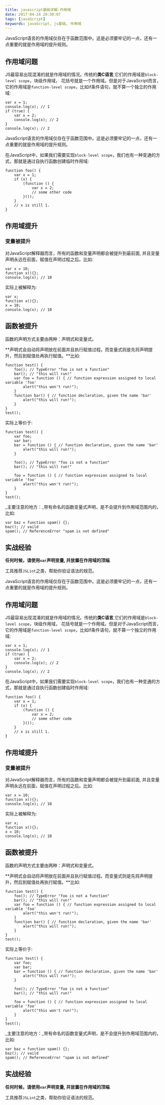 ```yaml
---
title: javascript基础详解-作用域
date: 2017-04-24 20:50:07
tags: [javaScript]
keywords: javaScript, js基础, 作用域
---
```



JavaScript语言的作用域仅存在于函数范围中。这是必须要牢记的一点，还有一点重要的就是作用域的提升规则。

## 作用域问题

JS最容易出现混淆的就是作用域的情况。传统的**类C语言**,它们的作用域是`block-level scope`，块级作用域， 花括号就是一个作用域。但是对于JavaScript而言，它的作用域是`function-level scope`，比如if条件语句，就不算一个独立的作用域:

```
var x = 1;
console.log(x); // 1
if (true) {
    var x = 2;
    console.log(x); // 2
}
console.log(x); // 2
```

<!-- More -->


JavaScript语言的作用域仅存在于函数范围中。这是必须要牢记的一点，还有一点重要的就是作用域的提升规则。

在JavaScript中，如果我们需要实现`block-level scope`，我们也有一种变通的方式，那就是通过自执行函数创建临时作用域:

```
function foo() {
    var x = 1;
    if (x) {
        (function () {
            var x = 2;
            // some other code
        }());
    }
    // x is still 1.
}

```

## 作用域提升

### 变量被提升

对JavaScript解释器而言，所有的函数和变量声明都会被提升到最前面, 并且变量声明永远在前面，赋值在声明过程之后。比如:

```
var x = 10;
function x(){};
console.log(x); // 10

```

实际上被解释为:

```
var x;
function x(){};
x = 10;
console.log(x); // 10

```

## 函数被提升

函数的声明方式主要由两种：声明式和变量式。

**声明式会自动将声明放在前面并且执行赋值过程。而变量式则是先将声明提升，然后到赋值处再执行赋值。**比如:

```
function test() {
    foo(); // TypeError "foo is not a function"
    bar(); // "this will run!"
    var foo = function () { // function expression assigned to local variable 'foo'
        alert("this won't run!");
    }
    function bar() { // function declaration, given the name 'bar'
        alert("this will run!");
    }
}
test();

```

实际上等价于:

```
function test() {
    var foo;
    var bar;
    bar = function () { // function declaration, given the name 'bar'
        alert("this will run!");
    }

    foo(); // TypeError "foo is not a function"
    bar(); // "this will run!"

    foo = function () { // function expression assigned to local variable 'foo'
        alert("this won't run!");
    }
}
test();

```

_主要注意的地方：_带有命名的函数变量式声明，是不会提升到作用域范围内的，比如:

```
var baz = function spam() {};
baz(); // vaild
spam(); // ReferenceError "spam is not defined"

```

## 实战经验

**任何时候，请使用`var`声明变量, 并放置在作用域的顶端**.

工具推荐`JSLint`之类，帮助你验证语法的规范。

JavaScript语言的作用域仅存在于函数范围中。这是必须要牢记的一点，还有一点重要的就是作用域的提升规则。

## 作用域问题

JS最容易出现混淆的就是作用域的情况。传统的**类C语言**,它们的作用域是`block-level scope`，块级作用域， 花括号就是一个作用域。但是对于JavaScript而言，它的作用域是`function-level scope`，比如if条件语句，就不算一个独立的作用域:

```
var x = 1;
console.log(x); // 1
if (true) {
    var x = 2;
    console.log(x); // 2
}
console.log(x); // 2

```

在JavaScript中，如果我们需要实现`block-level scope`，我们也有一种变通的方式，那就是通过自执行函数创建临时作用域:

```
function foo() {
    var x = 1;
    if (x) {
        (function () {
            var x = 2;
            // some other code
        }());
    }
    // x is still 1.
}

```

## 作用域提升

### 变量被提升

对JavaScript解释器而言，所有的函数和变量声明都会被提升到最前面, 并且变量声明永远在前面，赋值在声明过程之后。比如:

```
var x = 10;
function x(){};
console.log(x); // 10

```

实际上被解释为:

```
var x;
function x(){};
x = 10;
console.log(x); // 10

```

## 函数被提升

函数的声明方式主要由两种：声明式和变量式。

**声明式会自动将声明放在前面并且执行赋值过程。而变量式则是先将声明提升，然后到赋值处再执行赋值。**比如:

```
function test() {
    foo(); // TypeError "foo is not a function"
    bar(); // "this will run!"
    var foo = function () { // function expression assigned to local variable 'foo'
        alert("this won't run!");
    }
    function bar() { // function declaration, given the name 'bar'
        alert("this will run!");
    }
}
test();

```

实际上等价于:

```
function test() {
    var foo;
    var bar;
    bar = function () { // function declaration, given the name 'bar'
        alert("this will run!");
    }

    foo(); // TypeError "foo is not a function"
    bar(); // "this will run!"

    foo = function () { // function expression assigned to local variable 'foo'
        alert("this won't run!");
    }
}
test();

```

_主要注意的地方：_带有命名的函数变量式声明，是不会提升到作用域范围内的，比如:

```
var baz = function spam() {};
baz(); // vaild
spam(); // ReferenceError "spam is not defined"

```

## 实战经验

**任何时候，请使用`var`声明变量, 并放置在作用域的顶端**.

工具推荐`JSLint`之类，帮助你验证语法的规范。
```
